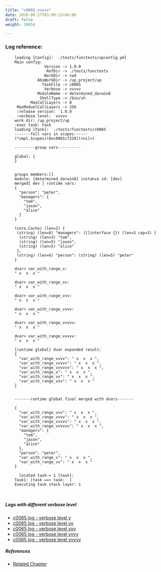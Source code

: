 ```yaml
---
title: "c0065_vvvvv"
date: 2020-06-27T03:09:22+66:00
draft: false
weight: 10654

---
```


### Log reference: <no value>

```
    loading [Config]:  ./tests/functests/upconfig.yml
    Main config:
                 Version -> 1.0.0
                  RefDir -> ./tests/functests
                 WorkDir -> cwd
              AbsWorkDir -> /up_project/up
                TaskFile -> c0065
                 Verbose -> vvvvv
              ModuleName -> determined_darwin8
               ShellType -> /bin/sh
           MaxCallLayers -> 8
     MaxModuelCallLayers -> 256
     :release version:  1.0.0
     :verbose level:  vvvvv
    work dir: /up_project/up
    -exec task: task
    loading [Task]:  ./tests/functests/c0065
    -------full vars in scopes------
    (*impl.Scopes)(0xc0001cf220)(<nil>)
    
    ---------group vars----------
    
    global: {
    }
    
    
    groups members:[]
    module: [determined_darwin8] instance id: [dev]
    merged[ dev ] runtime vars:
    {
      "person": "peter",
      "managers": {
        "tom",
        "jason",
        "alice"
      }
    }
    
    (core.Cache) (len=2) {
     (string) (len=8) "managers": ([]interface {}) (len=3 cap=3) {
      (string) (len=3) "tom",
      (string) (len=5) "jason",
      (string) (len=5) "alice"
     },
     (string) (len=6) "person": (string) (len=5) "peter"
    }
    
    dvar> var_with_range_v:
    " x  x  x "
    
    dvar> var_with_range_vv:
    " x  x  x "
    
    dvar> var_with_range_vvv:
    " x  x  x "
    
    dvar> var_with_range_vvvv:
    " x  x  x "
    
    dvar> var_with_range_vvvvv:
    " x  x  x "
    
    dvar> var_with_range_vvvvv:
    " x  x  x "
    
    [runtime global] dvar expanded result:
    {
      "var_with_range_vvvv": " x  x  x ",
      "var_with_range_vvvvv": " x  x  x ",
      "var_with_range_vvvvvv": " x  x  x ",
      "var_with_range_v": " x  x  x ",
      "var_with_range_vv": " x  x  x ",
      "var_with_range_vvv": " x  x  x "
    }
    
    
    -------runtime global final merged with dvars-------
    
    {
      "var_with_range_vvv": " x  x  x ",
      "var_with_range_vvvv": " x  x  x ",
      "var_with_range_vvvvv": " x  x  x ",
      "var_with_range_vvvvvv": " x  x  x ",
      "managers": {
        "tom",
        "jason",
        "alice"
      },
      "person": "peter",
      "var_with_range_v": " x  x  x ",
      "var_with_range_vv": " x  x  x "
    }
    
      located task-> 1 [task]: 
    Task1: [task ==> task:  ]
    Executing task stack layer: 1
    
    
```

##### Logs with different verbose level
* [c0065 log - verbose level v](../../logs/c0065_v)
* [c0065 log - verbose level vv](../../logs/c0065_vv)
* [c0065 log - verbose level vvv](../../logs/c0065_vvv)
* [c0065 log - verbose level vvvv](../../logs/c0065_vvvv)
* [c0065 log - verbose level vvvvv](../../logs/c0065_vvvvv)

##### References
* [Related Chapter](../../test-debug/c0065)

